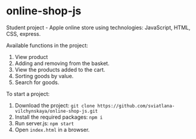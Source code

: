 # online-shop-js
Student project - Apple online store using technologies: JavaScript, HTML, CSS, express.

Available functions in the project:
1) View product
2) Adding and removing from the basket.
2) View the products added to the cart.
3) Sorting goods by value.
4) Search for goods.

To start a project:
1) Download the project: `git clone https://github.com/sviatlana-vilchynskaya/online-shop-js.git`
2) Install the required packages: `npm i`
3) Run server.js: `npm start`
4) Open `index.html` in a browser.

